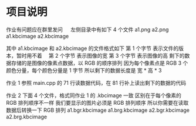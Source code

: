 #  项目说明

作业有问题应在群里发问
　
左侧目录中有如下 4 个文件
a1.png
a2.png
a1.kbcimage
a2.kbcimage


其中 a1.kbcimage 和 a2.kbcimage 的文件格式如下
第 1 个字节   表示文件的版本，暂时用不着　
第 2 个字节   表示图像的宽
第 3 个字节   表示图像的高
剩下的数据存储的是图像的像素点数据，以 RGB 的顺序排列
因为每个像素点是 RGB 3 个颜色分量，每个颜色分量是 1 字节
所以剩下的数据长度是  宽 * 高 * 3　　
 

作业 1
参照 main.cpp 的 71 行读数据代码，在 81 行补上读出剩下的数据的代码


作业 2
下面 4 个文件，格式同作业 1 的 .kbcimage 一致
区别在于每个像素的 RGB 排列顺序不一样
我们要显示的图片必须是 RGB 排列顺序
所以你需要在读取数据后转换一下 RGB 排列
a1.bgr.kbcimage
a1.brg.kbcimage
a2.bgr.kbcimage
a2.brg.kbcimage
